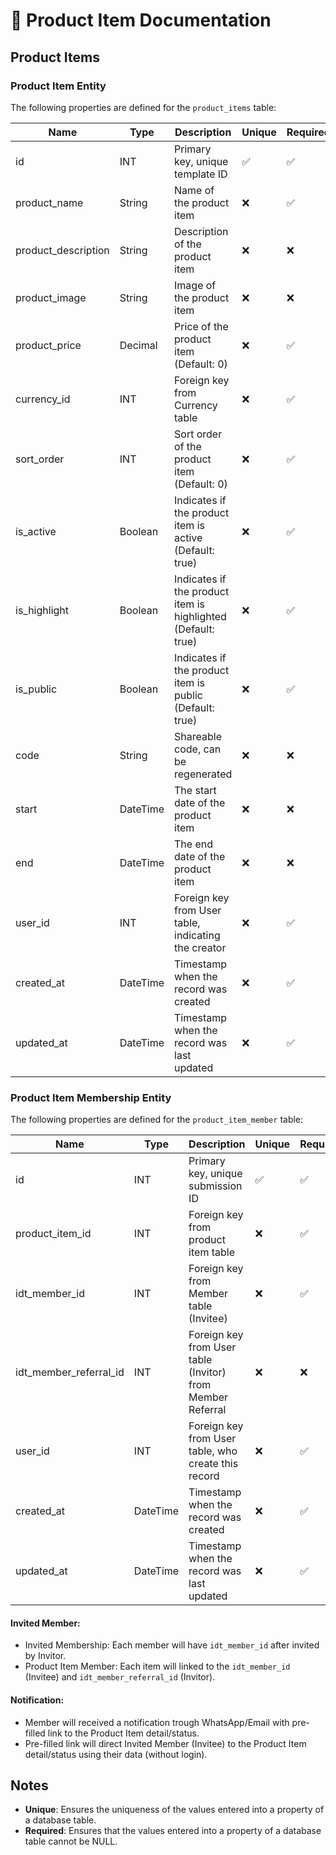 # 📝 Product Item Documentation  


## Product Items  

### Product Item Entity  

The following properties are defined for the `product_items` table:  

| Name                | Type      | Description                                                  | Unique | Required |  
|---------------------|-----------|--------------------------------------------------------------|--------|----------|  
| id                  | INT       | Primary key, unique template ID                              | ✅     | ✅      |  
| product_name        | String    | Name of the product item                                     | ❌     | ✅      |  
| product_description | String    | Description of the product item                              | ❌     | ❌      |  
| product_image       | String    | Image of the product item                                    | ❌     | ❌      |
| product_price       | Decimal   | Price of the product item (Default: 0)                       | ❌     | ✅      |
| currency_id         | INT       | Foreign key from Currency table                              | ❌     | ✅      |
| sort_order          | INT       | Sort order of the product item (Default: 0)                  | ❌     | ✅      |  
| is_active           | Boolean   | Indicates if the product item is active (Default: true)      | ❌     | ✅      |  
| is_highlight        | Boolean   | Indicates if the product item is highlighted (Default: true) | ❌     | ✅      |  
| is_public           | Boolean   | Indicates if the product item is public (Default: true)      | ❌     | ✅      |  
| code                | String    | Shareable code, can be regenerated                           | ❌     | ❌      |  
| start               | DateTime  | The start date of the product item                           | ❌     | ❌      |  
| end                 | DateTime  | The end date of the product item                             | ❌     | ❌      |  
| user_id             | INT       | Foreign key from User table, indicating the creator          | ❌     | ✅      |  
| created_at          | DateTime  | Timestamp when the record was created                        | ❌     | ✅      |  
| updated_at          | DateTime  | Timestamp when the record was last updated                   | ❌     | ✅      |  


### Product Item Membership Entity  

The following properties are defined for the `product_item_member` table:  

| Name                   | Type      | Description                                                  | Unique | Required |  
|------------------------|-----------|--------------------------------------------------------------|--------|----------|  
| id                     | INT       | Primary key, unique submission ID                            | ✅     | ✅      |  
| product_item_id        | INT       | Foreign key from product item table                          | ❌     | ✅      |  
| idt_member_id          | INT       | Foreign key from Member table (Invitee)                      | ❌     | ✅      | 
| idt_member_referral_id | INT       | Foreign key from User table (Invitor) from Member Referral   | ❌     | ❌      |
| user_id                | INT       | Foreign key from User table, who create this record          | ❌     | ✅      | 
| created_at             | DateTime  | Timestamp when the record was created                        | ❌     | ✅      |  
| updated_at             | DateTime  | Timestamp when the record was last updated                   | ❌     | ✅      |  

#### Invited Member:
- Invited Membership: Each member will have `idt_member_id` after invited by Invitor.
- Product Item Member: Each item will linked to the `idt_member_id` (Invitee) and `idt_member_referral_id` (Invitor).

#### Notification:
- Member will received a notification trough WhatsApp/Email with pre-filled link to the Product Item detail/status.
- Pre-filled link will direct Invited Member (Invitee) to the Product Item detail/status using their data (without login).


## Notes  

- **Unique**: Ensures the uniqueness of the values entered into a property of a database table.  
- **Required**: Ensures that the values entered into a property of a database table cannot be NULL.  
